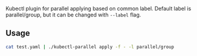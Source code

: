 Kubectl plugin for parallel applying based on common label. Default label is parallel/group, but it can be changed with `--label` flag.

## Usage
```sh
cat test.yaml | ./kubectl-parallel apply -f - -l parallel/group
```

